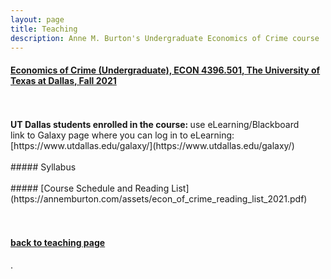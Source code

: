 ```yaml
---
layout: page
title: Teaching
description: Anne M. Burton's Undergraduate Economics of Crime course
---
```


#### [Economics of Crime (Undergraduate), ECON 4396.501, The University of Texas at Dallas, Fall 2021](https://annemburton.com/pages/teaching/econ_of_crime_2021f.html)

<br/>
<br/>
<strong> UT Dallas students enrolled in the course: </strong> use eLearning/Blackboard
<br/>
link to Galaxy page where you can log in to eLearning: [https://www.utdallas.edu/galaxy/](https://www.utdallas.edu/galaxy/)
<br/>
<br/>
##### Syllabus

<br/>
<br/>
##### [Course Schedule and Reading List](https://annemburton.com/assets/econ_of_crime_reading_list_2021.pdf)

<br/>
<br/>
<br/>

#### [back to teaching page](https://annemburton.com/pages/teaching.html)


<!-- Note: this is how to write a comment in HTML. Everything in here won't show up on your webpage.-->

<!--
To increase the size of the title, use fewer # in front of the paper title.
To decrease the size of the title, use more #. 
To remove the italics, remove the * before and after the description
To remove the underline from the title, remove the <u> tags (<u> and </u>)
-->.